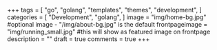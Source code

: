 +++
tags = [
    "go",
    "golang",
    "templates",
    "themes",
    "development",
]
categories = [
    "Development",
    "golang",
]
image = "img/home-bg.jpg" #optional image - "/img/about-bg.jpg" is the default
frontpageimage = "img/running_small.jpg" #this will show as featured image on frontpage
description = ""
draft = true
comments = true
+++
